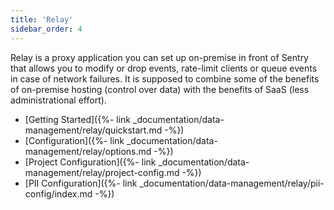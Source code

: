 ```yaml
---
title: 'Relay'
sidebar_order: 4
---
```


Relay is a proxy application you can set up on-premise in front of Sentry that
allows you to modify or drop events, rate-limit clients or queue events in case
of network failures.  It is supposed to combine some of the benefits of on-premise
hosting (control over data) with the benefits of SaaS (less administrational
effort).

-   [Getting Started]({%- link _documentation/data-management/relay/quickstart.md -%})
-   [Configuration]({%- link _documentation/data-management/relay/options.md -%})
-   [Project Configuration]({%- link _documentation/data-management/relay/project-config.md -%})
-   [PII Configuration]({%- link _documentation/data-management/relay/pii-config/index.md -%})
